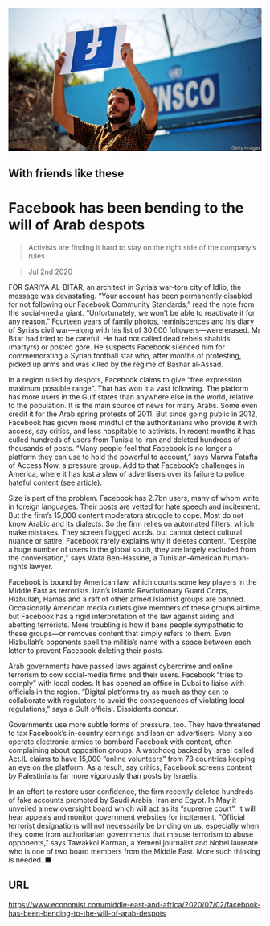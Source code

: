 ![](./images/20200704_MAP004_0.jpg)

## With friends like these

# Facebook has been bending to the will of Arab despots

> Activists are finding it hard to stay on the right side of the company’s rules

> Jul 2nd 2020

FOR SARIYA AL-BITAR, an architect in Syria’s war-torn city of Idlib, the message was devastating. “Your account has been permanently disabled for not following our Facebook Community Standards,” read the note from the social-media giant. “Unfortunately, we won’t be able to reactivate it for any reason.” Fourteen years of family photos, reminiscences and his diary of Syria’s civil war—along with his list of 30,000 followers—were erased. Mr Bitar had tried to be careful. He had not called dead rebels shahids (martyrs) or posted gore. He suspects Facebook silenced him for commemorating a Syrian football star who, after months of protesting, picked up arms and was killed by the regime of Bashar al-Assad.

In a region ruled by despots, Facebook claims to give “free expression maximum possible range”. That has won it a vast following. The platform has more users in the Gulf states than anywhere else in the world, relative to the population. It is the main source of news for many Arabs. Some even credit it for the Arab spring protests of 2011. But since going public in 2012, Facebook has grown more mindful of the authoritarians who provide it with access, say critics, and less hospitable to activists. In recent months it has culled hundreds of users from Tunisia to Iran and deleted hundreds of thousands of posts. “Many people feel that Facebook is no longer a platform they can use to hold the powerful to account,” says Marwa Fatafta of Access Now, a pressure group. Add to that Facebook’s challenges in America, where it has lost a slew of advertisers over its failure to police hateful content (see [article](https://www.economist.com//business/2020/07/02/why-facebook-is-well-placed-to-weather-an-advertising-boycott)).

Size is part of the problem. Facebook has 2.7bn users, many of whom write in foreign languages. Their posts are vetted for hate speech and incitement. But the firm’s 15,000 content moderators struggle to cope. Most do not know Arabic and its dialects. So the firm relies on automated filters, which make mistakes. They screen flagged words, but cannot detect cultural nuance or satire. Facebook rarely explains why it deletes content. “Despite a huge number of users in the global south, they are largely excluded from the conversation,” says Wafa Ben-Hassine, a Tunisian-American human-rights lawyer.

Facebook is bound by American law, which counts some key players in the Middle East as terrorists. Iran’s Islamic Revolutionary Guard Corps, Hizbullah, Hamas and a raft of other armed Islamist groups are banned. Occasionally American media outlets give members of these groups airtime, but Facebook has a rigid interpretation of the law against aiding and abetting terrorists. More troubling is how it bans people sympathetic to these groups—or removes content that simply refers to them. Even Hizbullah’s opponents spell the militia’s name with a space between each letter to prevent Facebook deleting their posts.

Arab governments have passed laws against cybercrime and online terrorism to cow social-media firms and their users. Facebook “tries to comply” with local codes. It has opened an office in Dubai to liaise with officials in the region. “Digital platforms try as much as they can to collaborate with regulators to avoid the consequences of violating local regulations,” says a Gulf official. Dissidents concur.

Governments use more subtle forms of pressure, too. They have threatened to tax Facebook’s in-country earnings and lean on advertisers. Many also operate electronic armies to bombard Facebook with content, often complaining about opposition groups. A watchdog backed by Israel called Act.IL claims to have 15,000 “online volunteers” from 73 countries keeping an eye on the platform. As a result, say critics, Facebook screens content by Palestinians far more vigorously than posts by Israelis.

In an effort to restore user confidence, the firm recently deleted hundreds of fake accounts promoted by Saudi Arabia, Iran and Egypt. In May it unveiled a new oversight board which will act as its “supreme court”. It will hear appeals and monitor government websites for incitement. “Official terrorist designations will not necessarily be binding on us, especially when they come from authoritarian governments that misuse terrorism to abuse opponents,” says Tawakkol Karman, a Yemeni journalist and Nobel laureate who is one of two board members from the Middle East. More such thinking is needed. ■

## URL

https://www.economist.com/middle-east-and-africa/2020/07/02/facebook-has-been-bending-to-the-will-of-arab-despots
